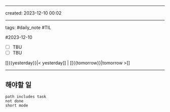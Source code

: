 
---
created: 2023-12-10 00:02

---
tags: #daily_note #TIL

#2023-12-10
- [ ] TBU
- [ ] TBU

[[{{yesterday}}|< yesterday]] | [[{{tomorrow}}|tomorrow >]]


***
## 해야할 일
```tasks
path includes task
not done
short mode
```
